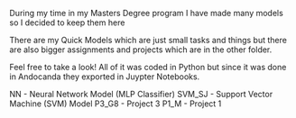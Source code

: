 During my time in my Masters Degree program I have made many models so I decided to keep them here

There are my Quick Models which are just small tasks and things but there are also bigger 
assignments and projects which are in the other folder.

Feel free to take a look!
All of it was coded in Python but since it was done in Andocanda they exported in Juypter Notebooks.

NN - Neural Network Model (MLP Classifier)
SVM_SJ - Support Vector Machine (SVM) Model
P3_G8 - Project 3
P1_M - Project 1
